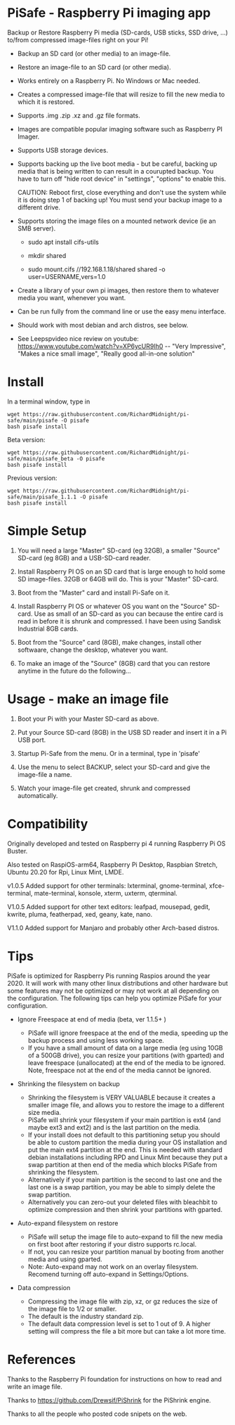 # PiSafe  -  Raspberry Pi imaging app

Backup or Restore Raspberry Pi media (SD-cards, USB sticks, SSD drive, ...) to/from compressed image-files right on your Pi!

 - Backup an SD card (or other media) to an image-file.

 - Restore an image-file to an SD card (or other media).

 - Works entirely on a Raspberry Pi.  No Windows or Mac needed. 
 
 - Creates a compressed image-file that will resize to fill the new media to which it is restored.
 
 - Supports .img .zip .xz and .gz file formats.

 - Images are compatible popular imaging software such as Raspberry PI Imager.
 
 - Supports USB storage devices.
 
 - Supports backing up the live boot media - but be careful, backing up media that is being written to can result in a courupted backup.  You have to turn off "hide root device" in "settings", "options" to enable this. 
 
    CAUTION: Reboot first, close everything and don't use the system while it is doing step 1 of backing up!  You must send your backup image to a different drive.

 - Supports storing the image files on a mounted network device (ie an SMB server). 
   
   -  sudo apt install cifs-utils 
   
    - mkdir shared
   
    - sudo mount.cifs //192.168.1.18/shared shared -o user=USERNAME,vers=1.0

 - Create a library of your own pi images, then restore them to whatever media you want, whenever you want.  
 
 - Can be run fully from the command line or use the easy menu interface.

 - Should work with most debian and arch distros, see below.   

 - See Leepspvideo nice review on youtube:  https://www.youtube.com/watch?v=XP6ycUR9Ih0  -- "Very Impressive", "Makes a nice small image", "Really good all-in-one solution"
   

# Install

In a terminal window, type in

    
    wget https://raw.githubusercontent.com/RichardMidnight/pi-safe/main/pisafe -O pisafe
    bash pisafe install
 
 
Beta version:

    wget https://raw.githubusercontent.com/RichardMidnight/pi-safe/main/pisafe_beta -O pisafe
    bash pisafe install
    
 
 Previous version:

    wget https://raw.githubusercontent.com/RichardMidnight/pi-safe/main/pisafe_1.1.1 -O pisafe
    bash pisafe install
    
 
 
 
 
# Simple Setup
 
  1) You will need a large "Master" SD-card (eg 32GB), a smaller "Source" SD-card (eg 8GB) and a USB-SD-card reader.
  
  2) Install Raspberry PI OS on an SD card that is large enough to hold some SD image-files.  32GB or 64GB will do.  This is your "Master" SD-card.
   
   3) Boot from the "Master" card and install Pi-Safe on it.
   
   4) Install Raspberry PI OS or whatever OS you want on the "Source" SD-card.  Use as small of an SD-card as you can because the entire card is read in before it is shrunk and compressed.  I have been using Sandisk Industrial 8GB cards.

   5) Boot from the "Source" card (8GB), make changes, install other softwaare, change the desktop, whatever you want.

   6) To make an image of the "Source" (8GB) card that you can restore anytime in the future do the following...
  
  

  
# Usage - make an image file 
   
   1) Boot your Pi with your Master SD-card as above.
   
   2) Put your Source SD-card (8GB) in the USB SD reader and insert it in a Pi USB port.
   
   3) Startup Pi-Safe from the menu.  Or in a terminal, type in 'pisafe'
        
   4) Use the menu to select BACKUP, select your SD-card and give the image-file a name.
   
   5) Watch your image-file get created, shrunk and compressed automatically.
    
 
   
   
# Compatibility   

Originally developed and tested on Raspberry pi 4 running Raspberry Pi OS Buster.

Also tested on RaspiOS-arm64, Raspberry Pi Desktop, Raspbian Stretch, Ubuntu 20.20 for Rpi, Linux Mint, LMDE.

v1.0.5 Added support for other terminals: lxterminal, gnome-terminal, xfce-terminal, mate-terminal, konsole, xterm, uxterm, qterminal.

V1.0.5 Added support for other text editors: leafpad, mousepad, gedit, kwrite, pluma, featherpad, xed, geany, kate, nano.

V1.1.0 Added support for Manjaro and probably other Arch-based distros.
 
   
 # Tips
 PiSafe is optimized for Raspberry Pis running Raspios around the year 2020.  It will work with many other linux distributions and other hardware but some features may not be optimized or may not work at all depending on the configuration.  The following tips can help you optimize PiSafe for your configuration.
 
  - Ignore Freespace at end of media  (beta, ver 1.1.5+ )
    - PiSafe will ignore freespace at the end of the media, speeding up the backup process and using less working space.  
    - If you have a small amount of data on a large media (eg using 10GB of a 500GB drive), you can resize your partitions (with gparted) and leave freespace (unallocated) at the end of the media to be ignored.  Note, freespace not at the end of the media cannot be ignored.
 
  - Shrinking the filesystem on backup  
    - Shrinking the filesystem is VERY VALUABLE because it creates a smaller image file, and allows you to restore the image to a different size media.
    - PiSafe will shrink your filesystem if your main partition is ext4 (and maybe ext3 and ext2) and is the last partition on the media.
    - If your install does not default to this partitioning setup you should be able to custom partition the media during your OS installation and put the main ext4 partition at the end.  This is needed with standard debian installations including RPD and Linux Mint because they put a swap partition at then end of the media which blocks PiSafe from shrinking the filesystem.
    - Alternatively if your main partition is the second to last one and the last one is a swap partition, you may be able to simply delete the swap partition.
    - Alternatively you can zero-out your deleted files with bleachbit to optimize compression and then shrink your partitions with gparted.
    
 - Auto-expand filesystem on restore   
    - PiSafe will setup the image file to auto-expand to fill the new media on first boot after restoring if your distro supports rc.local.  
    - If not, you can resize your partition manual by booting from another media and using gparted.
    - Note: Auto-expand may not work on an overlay filesystem.  Recomend turning off auto-expand in Settings/Options.  
   
 - Data compression
    - Compressing the image file with zip, xz, or gz reduces the size of the image file to 1/2 or smaller.  
    - The default is the industry standard zip.
    - The default data compression level is set to 1 out of 9.  A higher setting will compress the file a bit more but can take a lot more time.
   
 # References
 
Thanks to the Raspberry Pi foundation for instructions on how to read and write an image file.

Thanks to https://github.com/Drewsif/PiShrink for the PiShrink engine.

Thanks to all the people who posted code snipets on the web.

    
